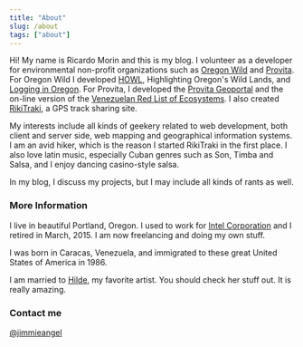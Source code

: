 ```yaml
---
title: "About"
slug: /about
tags: ["about"]
---
```


Hi! My name is Ricardo Morin and this is my blog. I volunteer as a developer for environmental non-profit organizations such as [Oregon Wild](https://oregonwild.org/) and [Provita](https://www.provita.org.ve/). For Oregon Wild I developed [HOWL](https://oregonhowl.org), Highlighting Oregon's Wild Lands, and [Logging in Oregon](https://logging.oregonhowl.org/). For Provita, I developed the [Provita Geoportal](https://geoportal.provita.org.ve/en/) and the on-line version of the [Venezuelan Red List of Ecosystems](https://ecosistemasamenazados.org/  ). I also created [RikiTraki](https://www.rikitraki.com), a GPS track sharing site.

My interests include all kinds of geekery related to web development, both client and server side, web mapping and geographical information systems. I am an avid hiker, which is the reason I started RikiTraki in the first place. I also love latin music, especially Cuban genres such as Son, Timba and Salsa, and I enjoy dancing casino-style salsa.

In my blog, I discuss my projects, but I may include all kinds of rants as well.

### More Information

I live in beautiful Portland, Oregon. I used to work for [Intel Corporation](http://intel.com) and I retired in March, 2015. I am now freelancing and doing my own stuff.

I was born in Caracas, Venezuela, and immigrated to these great United States of America in 1986.

I am married to [Hilde](http://www.hildemorin.com), my favorite artist. You should check her stuff out. It is really amazing.

### Contact me

[@jimmieangel](https://fosstodon.org/@jimmyangel)
